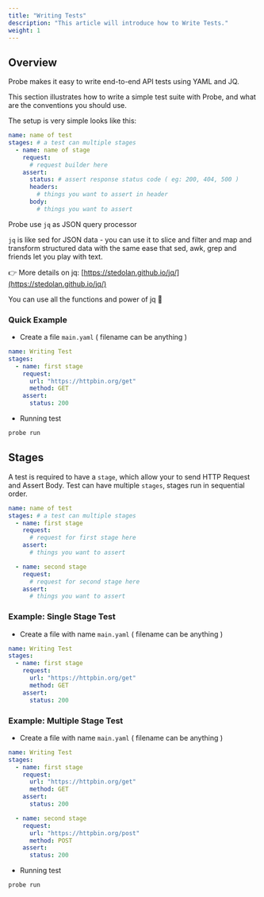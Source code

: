 ```yaml
---
title: "Writing Tests"
description: "This article will introduce how to Write Tests."
weight: 1
---
```


## Overview

Probe makes it easy to write end-to-end API tests using YAML and JQ.

This section illustrates how to write a simple test suite with Probe, and what are the conventions you should use.

The setup is very simple looks like this:

```yaml
name: name of test
stages: # a test can multiple stages
  - name: name of stage
    request:
      # request builder here
    assert:
      status: # assert response status code ( eg: 200, 404, 500 )
      headers:
        # things you want to assert in header
      body:
        # things you want to assert
```

Probe use `jq` as JSON query processor

`jq` is like sed for JSON data - you can use it to slice and filter and map and transform structured data with the same ease that sed, awk, grep and friends let you play with text.

👉 More details on jq: [https://stedolan.github.io/jq/](https://stedolan.github.io/jq/)

You can use all the functions and power of jq 🙂

### Quick Example

* Create a file `main.yaml` ( filename can be anything )

```yaml
name: Writing Test
stages:
  - name: first stage
    request:
      url: "https://httpbin.org/get"
      method: GET
    assert:
      status: 200
```

* Running test

```sh
probe run
```

## Stages

A test is required to have a `stage`, which allow your to send HTTP Request and Assert Body.
Test can have multiple `stages`, stages run in sequential order.

```yaml
name: name of test
stages: # a test can multiple stages
  - name: first stage
    request:
      # request for first stage here
    assert:
      # things you want to assert

  - name: second stage
    request:
      # request for second stage here
    assert:
      # things you want to assert
```

### Example: Single Stage Test

* Create a file with name `main.yaml` ( filename can be anything )

```yaml
name: Writing Test
stages:
  - name: first stage
    request:
      url: "https://httpbin.org/get"
      method: GET
    assert:
      status: 200
```

### Example: Multiple Stage Test

* Create a file with name `main.yaml` ( filename can be anything )

```yaml
name: Writing Test
stages:
  - name: first stage
    request:
      url: "https://httpbin.org/get"
      method: GET
    assert:
      status: 200

  - name: second stage
    request:
      url: "https://httpbin.org/post"
      method: POST
    assert:
      status: 200
```

* Running test

```sh
probe run
```
